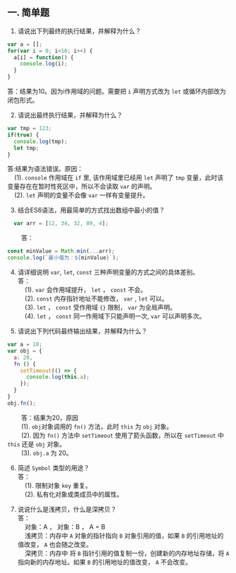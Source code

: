 ## 一. 简单题
1. 请说出下列最终的执行结果，并解释为什么？
```javascript
var a = [];
for(var i = 0; i<10; i++) {
  a[i] = function() {
    console.log(i);
  }
}
```  
答：结果为10。因为i作用域的问题。需要把 `i` 声明方式改为 `let` 或循环内部改为闭包形式。    

2. 请说出最终执行结果，并解释为什么？
```javascript
var tmp = 123;
if(true) {
  console.log(tmp);
  let tmp;
}
```  
答:结果为语法错误。原因：  
&nbsp;&nbsp;&nbsp;&nbsp;(1). `console` 作用域在 `if` 里, 该作用域里已经用 `let` 声明了 `tmp` 变量，此时该变量存在在暂时性死区中，所以不会读取 `var` 的声明。  
&nbsp;&nbsp;&nbsp;&nbsp;(2). `let` 声明的变量不会像 `var` 一样有变量提升。  

3. 结合ES6语法，用最简单的方式找出数组中最小的值？  
```javascript
  var arr = [12, 34, 32, 89, 4];
```  
&nbsp;&nbsp;&nbsp;&nbsp;&nbsp;&nbsp;&nbsp;&nbsp;答：  
  ```javascript
  const minValue = Math.min(...arr);
  console.log(`最小值为：${minValue}`);
  ```  

4. 请详细说明 `var`, `let`, `const` 三种声明变量的方式之间的具体差别。  
答：  
&nbsp;&nbsp;&nbsp;&nbsp;(1). `var` 会作用域提升， `let` ， `const` 不会。  
&nbsp;&nbsp;&nbsp;&nbsp;(2). `const` 内存指针地址不能修改， `var` ,  `let` 可以。  
&nbsp;&nbsp;&nbsp;&nbsp;(3). `let` ， `const` 受作用域 `{}` 限制， `var` 为全局声明。  
&nbsp;&nbsp;&nbsp;&nbsp;(4). `let` ， `const` 同一作用域下只能声明一次, `var` 可以声明多次。  

5. 请说出下列代码最终输出结果，并解释为什么？  
```javascript
var a = 10;
var obj = {
  a: 20,
  fn () {
    setTimeout(() => {
      console.log(this.a);
    });
  }
}
obj.fn();  
```  
&nbsp;&nbsp;&nbsp;&nbsp;&nbsp;&nbsp;&nbsp;&nbsp;答：结果为20，原因  
&nbsp;&nbsp;&nbsp;&nbsp;&nbsp;&nbsp;&nbsp;&nbsp;(1). `obj`对象调用的 `fn()` 方法，此时 `this` 为 `obj` 对象。  
&nbsp;&nbsp;&nbsp;&nbsp;&nbsp;&nbsp;&nbsp;&nbsp;(2). 因为 `fn()` 方法中 `setTimeout` 使用了箭头函数，所以在 `setTimeout` 中 `this` 还是 `obj` 对象。  
&nbsp;&nbsp;&nbsp;&nbsp;&nbsp;&nbsp;&nbsp;&nbsp;(3). `obj.a` 为 20。  

6. 简述 `Symbol` 类型的用途？  
答：  
&nbsp;&nbsp;&nbsp;&nbsp;(1). 限制对象 `key` 重复。  
&nbsp;&nbsp;&nbsp;&nbsp;(2). 私有化对象或类成员中的属性。  

7. 说说什么是浅拷贝，什么是深拷贝？  
答：  
&nbsp;&nbsp;&nbsp;&nbsp;对象：A ， 对象：B ， A = B  
&nbsp;&nbsp;&nbsp;&nbsp;浅拷贝：内存中 `A` 对象的指针指向 `B` 对象引用的值，如果 `B` 的引用地址的值改变， `A` 也会随之改变。  
&nbsp;&nbsp;&nbsp;&nbsp;深拷贝：内存中 将 `B` 指针引用的值复制一份，创建新的内存地址存储，将 `A` 指向新的内存地址。如果 `B` 的引用地址的值改变， `A` 不会改变。  












